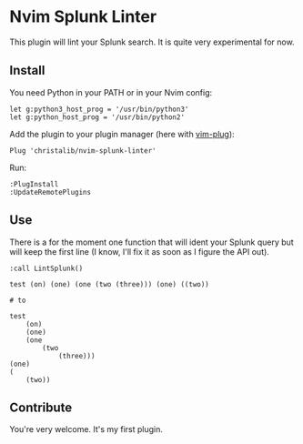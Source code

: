 # Nvim Splunk Linter

This plugin will lint your Splunk search. It is quite very experimental for now.

## Install

You need Python in your PATH or in your Nvim config:

```
let g:python3_host_prog = '/usr/bin/python3'
let g:python_host_prog = '/usr/bin/python2'
```

Add the plugin to your plugin manager (here with [vim-plug](https://github.com/junegunn/vim-plug)):

```
Plug 'christalib/nvim-splunk-linter'
```

Run:

```
:PlugInstall
:UpdateRemotePlugins
```

## Use

There is a for the moment one function that will ident your Splunk query but
will keep the first line (I know, I'll fix it as soon as I figure the API out).

```
:call LintSplunk()
```

```
test (on) (one) (one (two (three))) (one) ((two))

# to

test
	(on)
	(one)
	(one
		(two
			(three)))
(one)
(
	(two))
```

## Contribute

You're very welcome. It's my first plugin.
